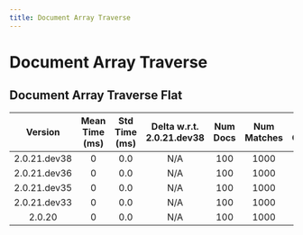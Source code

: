 ```yaml
---
title: Document Array Traverse
---
```

# Document Array Traverse

## Document Array Traverse Flat

| Version | Mean Time (ms) | Std Time (ms) | Delta w.r.t. 2.0.21.dev38 | Num Docs | Num Matches | Num Chunks | Traversal Paths | Memmap | Iterations |
| :---: | :---: | :---: | :---: | :---: | :---: | :---: | :---: | :---: | :---: |
| 2.0.21.dev38 | 0 | 0.0 | N/A | 100 | 1000 | 1000 | ['m'] | True | 5 |
| 2.0.21.dev36 | 0 | 0.0 | N/A | 100 | 1000 | 1000 | ['m'] | True | 5 |
| 2.0.21.dev35 | 0 | 0.0 | N/A | 100 | 1000 | 1000 | ['m'] | True | 5 |
| 2.0.21.dev33 | 0 | 0.0 | N/A | 100 | 1000 | 1000 | ['m'] | True | 5 |
| 2.0.20 | 0 | 0.0 | N/A | 100 | 1000 | 1000 | ['m'] | True | 5 |

